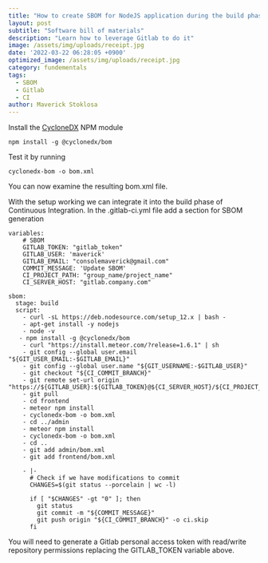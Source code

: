 ```yaml
---
title: "How to create SBOM for NodeJS application during the build phase of Continuous Integration in Gitlab"
layout: post
subtitle: "Software bill of materials"
description: "Learn how to leverage Gitlab to do it"
image: /assets/img/uploads/receipt.jpg
date: '2022-03-22 06:28:05 +0900'
optimized_image: /assets/img/uploads/receipt.jpg
category: fundementals
tags:
  - SBOM
  - Gitlab
  - CI
author: Maverick Stoklosa
---
```


Install the [CycloneDX](https://github.com/CycloneDX/cyclonedx-node-module) NPM module

```mysql
npm install -g @cyclonedx/bom
```

Test it by running

```mysql
cyclonedx-bom -o bom.xml
```

You can now examine the resulting bom.xml file.

With the setup working we can integrate it into the build phase of Continuous Integration. In the .gitlab-ci.yml file add a section for SBOM generation

```mysql
variables:
    # SBOM
    GITLAB_TOKEN: "gitlab_token"
    GITLAB_USER: 'maverick'
    GITLAB_EMAIL: "consolemaverick@gmail.com"
    COMMIT_MESSAGE: 'Update SBOM'
    CI_PROJECT_PATH: "group_name/project_name"
    CI_SERVER_HOST: "gitlab.company.com"
    
sbom:
  stage: build
  script:
    - curl -sL https://deb.nodesource.com/setup_12.x | bash -
    - apt-get install -y nodejs
    - node -v
   - npm install -g @cyclonedx/bom
    - curl "https://install.meteor.com/?release=1.6.1" | sh
    - git config --global user.email "${GIT_USER_EMAIL:-$GITLAB_EMAIL}"
    - git config --global user.name "${GIT_USERNAME:-$GITLAB_USER}"
    - git checkout "${CI_COMMIT_BRANCH}"
    - git remote set-url origin "https://${GITLAB_USER}:${GITLAB_TOKEN}@${CI_SERVER_HOST}/${CI_PROJECT_PATH}.git"
    - git pull
    - cd frontend
    - meteor npm install
    - cyclonedx-bom -o bom.xml
    - cd ../admin
    - meteor npm install
    - cyclonedx-bom -o bom.xml
    - cd ..
    - git add admin/bom.xml
    - git add frontend/bom.xml

    - |-
      # Check if we have modifications to commit
      CHANGES=$(git status --porcelain | wc -l)

      if [ "$CHANGES" -gt "0" ]; then
        git status
        git commit -m "${COMMIT_MESSAGE}"
        git push origin "${CI_COMMIT_BRANCH}" -o ci.skip
      fi
```

You will need to generate a Gitlab personal access token with read/write repository permissions replacing the GITLAB\_TOKEN variable above.